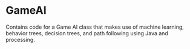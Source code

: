 # GameAI
Contains code for a Game AI class that makes use of machine learning, behavior trees, decision trees, and path following using Java and processing.
